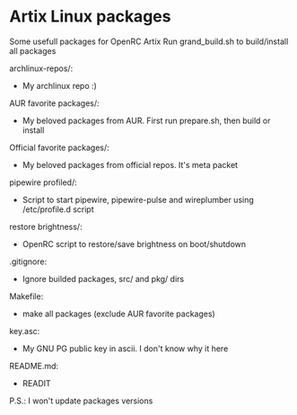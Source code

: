 # Artix Linux packages
Some usefull packages for OpenRC Artix
Run grand_build.sh to build/install all packages

archlinux-repos/: <br>
 - My archlinux repo :)

AUR favorite packages/: <br>
 - My beloved packages from AUR. First run prepare.sh, then build or install

Official favorite packages/: <br>
 - My beloved packages from official repos. It's meta packet

pipewire profiled/:
 - Script to start pipewire, pipewire-pulse and wireplumber using /etc/profile.d script

restore brightness/: <br>
 - OpenRC script to restore/save brightness on boot/shutdown

.gitignore: <br>
 - Ignore builded packages, src/ and pkg/ dirs

Makefile: <br>
 - make all packages (exclude AUR favorite packages)

key.asc: <br>
 - My GNU PG public key in ascii. I don't know why it here

README.md: <br>
 - READIT

P.S.: I won't update packages versions
